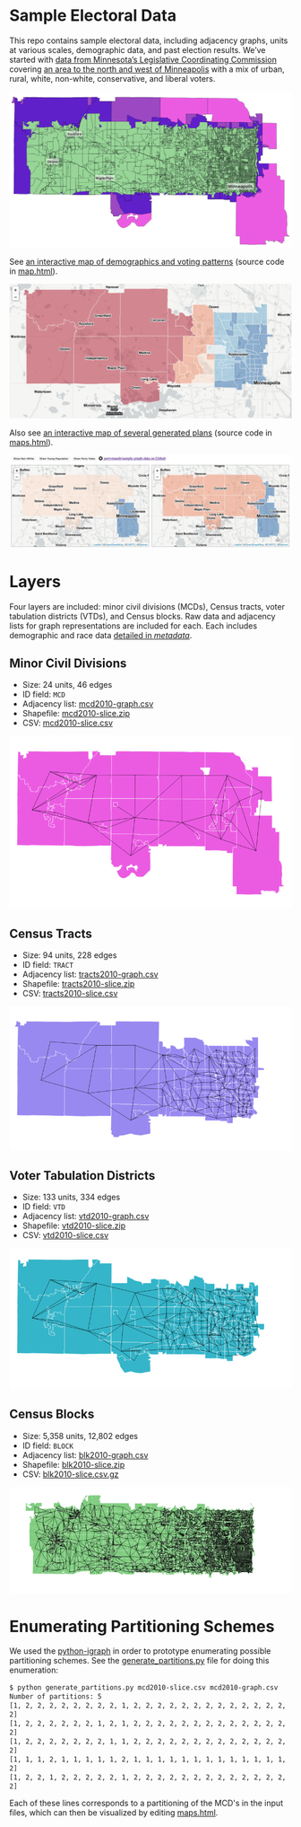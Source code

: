 Sample Electoral Data
===

This repo contains sample electoral data, including adjacency graphs, units
at various scales, demographic data, and past election results. We’ve started
with [data from Minnesota’s Legislative Coordinating Commission](http://www.gis.leg.mn/html/download.html)
covering [an area to the north and west of Minneapolis](MN-sample-area.geojson)
with a mix of urban, rural, white, non-white, conservative, and liberal voters.

![Minnesota Sample Area](MN-sample-data.png)

See [an interactive map of demographics and voting patterns](http://bl.ocks.org/migurski/raw/ac29249b3c7bf7a481d8cf5a4ea52991/)
(source code in [map.html](map.html)).

[![Interactive map of demographics and voting patterns](map.png)](http://bl.ocks.org/migurski/raw/ac29249b3c7bf7a481d8cf5a4ea52991/)

Also see [an interactive map of several generated plans](http://bl.ocks.org/migurski/raw/d88485915f4ddcaaafc33a0c0cfda493/)
(source code in [maps.html](maps.html)).

[![Interactive map of several generated plans](maps.png)](http://bl.ocks.org/migurski/raw/d88485915f4ddcaaafc33a0c0cfda493/)

Layers
===

Four layers are included: minor civil divisions (MCDs), Census tracts, voter
tabulation districts (VTDs), and Census blocks. Raw data and adjacency lists
for graph representations are included for each. Each includes demographic and
race data [detailed in _metadata_](http://www.gis.leg.mn/metadata/redist2010.htm).

Minor Civil Divisions
---

- Size: 24 units, 46 edges
- ID field: `MCD`
- Adjacency list: [mcd2010-graph.csv](mcd2010-graph.csv)
- Shapefile: [mcd2010-slice.zip](mcd2010-slice.zip)
- CSV: [mcd2010-slice.csv](mcd2010-slice.csv)

![Minnesota MCDs Graph](mcd2010-graph.png)

Census Tracts
---

- Size: 94 units, 228 edges
- ID field: `TRACT`
- Adjacency list: [tracts2010-graph.csv](tracts2010-graph.csv)
- Shapefile: [tracts2010-slice.zip](tracts2010-slice.zip)
- CSV: [tracts2010-slice.csv](tracts2010-slice.csv)

![Minnesota Tracts Graph](tracts2010-graph.png)

Voter Tabulation Districts
---

- Size: 133 units, 334 edges
- ID field: `VTD`
- Adjacency list: [vtd2010-graph.csv](vtd2010-graph.csv)
- Shapefile: [vtd2010-slice.zip](vtd2010-slice.zip)
- CSV: [vtd2010-slice.csv](vtd2010-slice.csv)

![Minnesota VTD Graph](vtd2010-graph.png)

Census Blocks
---

- Size: 5,358 units, 12,802 edges
- ID field: `BLOCK`
- Adjacency list: [blk2010-graph.csv](blk2010-graph.csv)
- Shapefile: [blk2010-slice.zip](blk2010-slice.zip)
- CSV: [blk2010-slice.csv.gz](blk2010-slice.csv.gz)

![Minnesota Blocks Graph](blk2010-graph.png)

Enumerating Partitioning Schemes
===
We used the [python-igraph](http://igraph.org/python/) in order to prototype enumerating possible partitioning schemes. See the [generate_partitions.py](generate_partitions.py) file for doing this enumeration:

    $ python generate_partitions.py mcd2010-slice.csv mcd2010-graph.csv 
    Number of partitions: 5
    [1, 2, 2, 2, 2, 2, 2, 2, 2, 1, 2, 2, 2, 2, 2, 2, 2, 2, 2, 2, 2, 2, 2, 2]
    [1, 2, 2, 2, 2, 2, 2, 1, 2, 1, 2, 2, 2, 2, 2, 2, 2, 2, 2, 2, 2, 2, 2, 2]
    [1, 2, 2, 2, 2, 2, 2, 2, 1, 1, 2, 2, 2, 2, 2, 2, 2, 2, 2, 2, 2, 2, 2, 2]
    [1, 1, 1, 2, 1, 1, 1, 1, 1, 2, 1, 1, 1, 1, 1, 1, 1, 1, 1, 1, 1, 1, 1, 2]
    [1, 2, 2, 1, 2, 2, 2, 2, 2, 1, 2, 2, 2, 2, 2, 2, 2, 2, 2, 2, 2, 2, 2, 2]

Each of these lines corresponds to a partitioning of the MCD's in the input files, which can then be visualized by editing [maps.html](maps.html).
